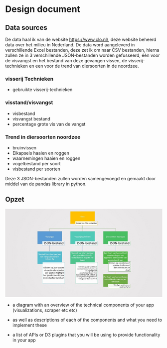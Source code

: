 # Design document

## Data sources
De data haal ik van de website https://www.clo.nl/, deze website beheerd data over het milieu in Nederland. De data word aangeleverd in verschillende Excel bestanden, deze zet ik om naar CSV bestanden, hierna zullen ze in 3 verschillende JSON-bestanden worden gefusseerd, één voor de visvangst en het bestand van deze gevangen vissen, de visserij-technieken en een voor de trend van diersoorten in de noordzee.

### visserij Technieken
 * gebruikte visserij-technieken

### visstand/visvangst
* visbestand
* visvangst bestand
* percentage grote vis van de vangst

### Trend in diersoorten noordzee
* bruinvissen
* Eikapsels haaien en roggen
* waarnemingen haaien en roggen
* vogelbestand per soort
* visbestand per soorten

Deze 3 JSON-bestanden zullen worden samengevoegd en gemaakt door middel van de pandas library in python.

## Opzet
![Diagram](/images/diagram.png)

* a diagram with an overview of the technical components of your app (visualizations, scraper etc etc)

* as well as descriptions of each of the components and what you need to implement these

* a list of APIs or D3 plugins that you will be using to provide functionality in your app
